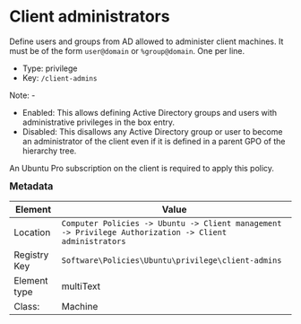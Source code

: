 # Client administrators

Define users and groups from AD allowed to administer client machines.
It must be of the form `user@domain` or `%group@domain`. One per line.


- Type: privilege
- Key: `/client-admins`

Note: -
 * Enabled: This allows defining Active Directory groups and users with administrative privileges in the box entry.
 * Disabled: This disallows any Active Directory group or user to become an administrator of the client even if it is defined in a parent GPO of the hierarchy tree.


An Ubuntu Pro subscription on the client is required to apply this policy.



<span style="font-size: larger;">**Metadata**</span>

| Element      | Value            |
| ---          | ---              |
| Location     | `Computer Policies -> Ubuntu -> Client management -> Privilege Authorization -> Client administrators`    |
| Registry Key | `Software\Policies\Ubuntu\privilege\client-admins`         |
| Element type | multiText |
| Class:       | Machine       |
